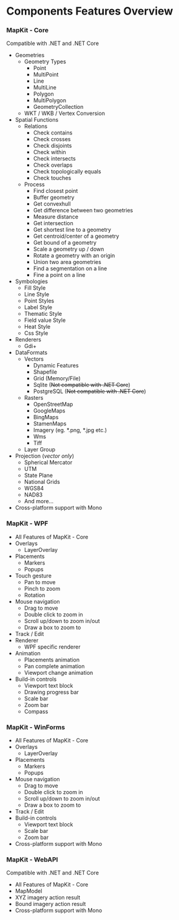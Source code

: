 # Components Features Overview

### MapKit - Core 
Compatible with .NET and .NET Core

- Geometries
    - Geometry Types  
        - Point
        - MultiPoint
        - Line
        - MultiLine
        - Polygon
        - MultiPolygon
        - GeometryCollection
    - WKT / WKB / Vertex Conversion
- Spatial Functions
    - Relations
        - Check contains
        - Check crosses
        - Check disjoints
        - Check within
        - Check intersects
        - Check overlaps
        - Check topologically equals
        - Check touches
    - Process
        - Find closest point
        - Buffer geometry
        - Get convexhull
        - Get difference between two geometries
        - Measure distance
        - Get intersection
        - Get shortest line to a geometry
        - Get centroid/center of a geometry
        - Get bound of a geometry
        - Scale a geometry up / down
        - Rotate a geometry with an origin
        - Union two area geometries
        - Find a segmentation on a line
        - Fine a point on a line
- Symbologies
    - Fill Style
    - Line Style
    - Point Styles
    - Label Style
    - Thematic Style
    - Field value Style
    - Heat Style
    - Css Style
- Renderers
    - Gdi+ 
- DataFormats
    - Vectors
        - Dynamic Features
        - Shapefile
        - Grid (Memory/File)
        - Sqlite (~~Not compatible with .NET Core~~)
        - PostgreSQL (~~Not compatible with .NET Core~~)
    - Rasters
        - OpenStreetMap
        - GoogleMaps
        - BingMaps
        - StamenMaps
        - Imagery (eg. *.png, *.jpg etc.)
        - Wms
        - Tiff
    - Layer Group
- Projection (*vector only*)
    - Spherical Mercator
    - UTM
    - State Plane
    - National Grids
    - WGS84
    - NAD83
    - And more...
- Cross-platform support with Mono

### MapKit - WPF
- All Features of MapKit - Core
- Overlays
    - LayerOverlay
- Placements
    - Markers
    - Popups
- Touch gesture
    - Pan to move
    - Pinch to zoom
    - Rotation
- Mouse navigation
    - Drag to move
    - Double click to zoom in
    - Scroll up/down to zoom in/out
    - Draw a box to zoom to
- Track / Edit
- Renderer
    - WPF specific renderer
- Animation
    - Placements animation
    - Pan complete animation
    - Viewport change animation
- Build-in controls
    - Viewport text block
    - Drawing progress bar
    - Scale bar
    - Zoom bar
    - Compass

### MapKit - WinForms
- All Features of MapKit - Core
- Overlays
    - LayerOverlay
- Placements
    - Markers
    - Popups
- Mouse navigation
    - Drag to move
    - Double click to zoom in
    - Scroll up/down to zoom in/out
    - Draw a box to zoom to
- Track / Edit
- Build-in controls
    - Viewport text block
    - Scale bar
    - Zoom bar
- Cross-platform support with Mono

### MapKit - WebAPI
Compatible with .NET and .NET Core

- All Features of MapKit - Core
- MapModel
- XYZ imagery action result
- Bound imagery action result
- Cross-platform support with Mono
